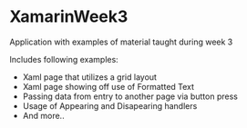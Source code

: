 # XamarinWeek3
Application with examples of material taught during week 3

Includes following examples:
- Xaml page that utilizes a grid layout
- Xaml page showing off use of Formatted Text
- Passing data from entry to another page via button press
- Usage of Appearing and Disapearing handlers
- And more..
